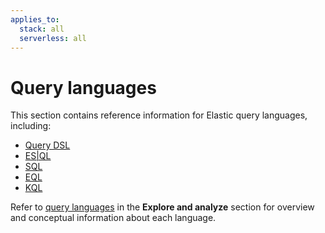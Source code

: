 ```yaml
---
applies_to:
  stack: all
  serverless: all
---
```

# Query languages

This section contains reference information for Elastic query languages, including:

* [Query DSL](querydsl.md)
* [ES|QL](esql.md)
* [SQL](sql.md)
* [EQL](eql.md)
* [KQL](kql.md)

Refer to [query languages](docs-content://explore-analyze/query-filter/languages.md) in the **Explore and analyze** section for overview and conceptual information about each language.